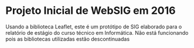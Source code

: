 # Projeto Inicial de WebSIG em 2016

Usando a biblioteca Leaflet, este é um protótipo de SIG elaborado para o relatório de estágio do curso técnico em Informática.
Não está funcionando pois as bibliotecas utilizadas estão descontinuadas
